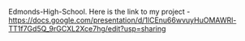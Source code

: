  Edmonds-High-School. Here is the link to my project - https://docs.google.com/presentation/d/1lCEnu66wvuyHuOMAWRl-TT1f7Gd5Q_9rGCXL2Xce7hg/edit?usp=sharing
